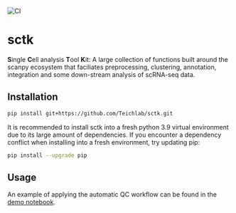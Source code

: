 ![CI](https://github.com/slobentanzer/sctk/actions/workflows/ci-cd.yaml/badge.svg)

# sctk

**S**ingle **C**ell analysis **T**ool **K**it: A large collection of functions built around the scanpy ecosystem that faciliates preprocessing, clustering, annotation, integration and some down-stream analysis of scRNA-seq data.

## Installation

```bash
pip install git+https://github.com/Teichlab/sctk.git
```

It is recommended to install sctk into a fresh python 3.9 virtual environment due to its large amount of dependencies. If you encounter a dependency conflict when installing into a fresh environment, try updating pip:

```bash
pip install --upgrade pip
```

## Usage

An example of applying the automatic QC workflow can be found in the [demo notebook](notebooks/automatic_qc.ipynb).